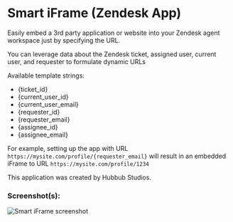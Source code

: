 # Smart iFrame (Zendesk App)

Easily embed a 3rd party application or website into your Zendesk agent workspace just by specifying the URL.

You can leverage data about the Zendesk ticket, assigned user, current user, and requester to formulate dynamic URLs

Available template strings:

- {ticket_id}
- {current_user_id}
- {current_user_email}
- {requester_id}
- {requester_email}
- {assignee_id}
- {assignee_email}

For example, setting up the app with URL `https://mysite.com/profile/{requester_email}` will result in an embedded iFrame to URL `https://mysite.com/profile/1234`

This application was created by Hubbub Studios.

### Screenshot(s):

![Smart iFrame screenshot](/app/assets/listing/app.png)
